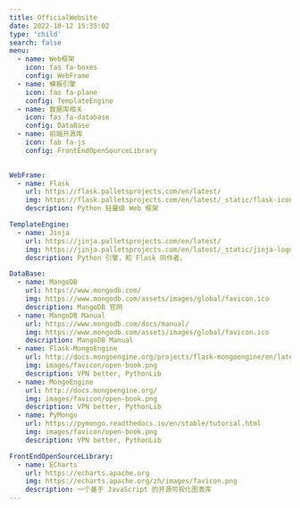```yaml
---
title: OfficialWebsite
date: 2022-10-12 15:35:02
type: 'child'
search: false
menu:
  - name: Web框架
    icon: fas fa-boxes
    config: WebFrame
  - name: 模板引擎
    icon: fas fa-plane
    config: TemplateEngine
  - name: 数据库相关
    icon: fas fa-database
    config: DataBase
  - name: 前端开源库
    icon: fab fa-js
    config: FrontEndOpenSourceLibrary
  

WebFrame:
  - name: Flask
    url: https://flask.palletsprojects.com/en/latest/
    img: https://flask.palletsprojects.com/en/latest/_static/flask-icon.png
    description: Python 轻量级 Web 框架

TemplateEngine:
  - name: Jinja
    url: https://jinja.palletsprojects.com/en/latest/
    img: https://jinja.palletsprojects.com/en/latest/_static/jinja-logo-sidebar.png
    description: Python 引擎，和 Flask 同作者。

DataBase:
  - name: MangoDB
    url: https://www.mongodb.com/
    img: https://www.mongodb.com/assets/images/global/favicon.ico
    description: MangoDB 官网
  - name: MangoDB Manual
    url: https://www.mongodb.com/docs/manual/
    img: https://www.mongodb.com/assets/images/global/favicon.ico
    description: MangoDB Manual
  - name: Flask-MongoEngine
    url: http://docs.mongoengine.org/projects/flask-mongoengine/en/latest/
    img: images/favicon/open-book.png
    description: VPN better, PythonLib
  - name: MongoEngine
    url: http://docs.mongoengine.org/
    img: images/favicon/open-book.png
    description: VPN better, PythonLib
  - name: PyMongo
    url: https://pymongo.readthedocs.io/en/stable/tutorial.html
    img: images/favicon/open-book.png
    description: VPN better, PythonLib

FrontEndOpenSourceLibrary:
  - name: ECharts
    url: https://echarts.apache.org
    img: https://echarts.apache.org/zh/images/favicon.png
    description: 一个基于 JavaScript 的开源可视化图表库
---
```

